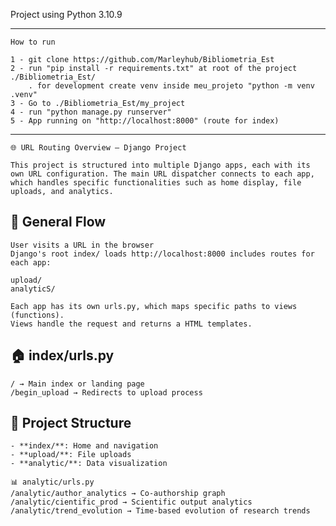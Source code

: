 
Project using Python 3.10.9

********************************************************************************************
    How to run

    1 - git clone https://github.com/Marleyhub/Bibliometria_Est
    2 - run "pip install -r requirements.txt" at root of the project ./Bibliometria_Est/
        . for development create venv inside meu_projeto "python -m venv .venv"
    3 - Go to ./Bibliometria_Est/my_project
    4 - run "python manage.py runserver"
    5 - App running on "http://localhost:8000" (route for index)

*********************************************************************************************

    🌐 URL Routing Overview — Django Project

    This project is structured into multiple Django apps, each with its own URL configuration. The main URL dispatcher connects to each app, which handles specific functionalities such as home display, file uploads, and analytics.


## 🔁 General Flow
    User visits a URL in the browser
    Django's root index/ loads http://localhost:8000 includes routes for each app:

    upload/
    analyticS/

    Each app has its own urls.py, which maps specific paths to views (functions).
    Views handle the request and returns a HTML templates.

## 🏠 index/urls.py
    / → Main index or landing page
    /begin_upload → Redirects to upload process

## 📂 Project Structure

    - **index/**: Home and navigation
    - **upload/**: File uploads
    - **analytic/**: Data visualization

    📊 analytic/urls.py
    /analytic/author_analytics → Co-authorship graph
    /analytic/cientific_prod → Scientific output analytics
    /analytic/trend_evolution → Time-based evolution of research trends





